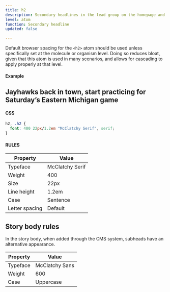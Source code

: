 ```yaml
---
title: h2
description: Secondary headlines in the lead group on the homepage and section pages.
level: atom
function: Secondary headline
updated: false

---
```

Default browser spacing for the `<h2>` atom should be used unless specifically set at the molecule or organism level. Doing so reduces bloat, given that this atom is used in many scenarios, and allows for cascading to apply properly at that level.

#### Example
<div class="example">
  <h2>Jayhawks back in town, start practicing for Saturday’s Eastern Michigan game</h2>
</div>

#### CSS
```css
h2, .h2 {
  font: 400 22px/1.2em "McClatchy Serif", serif;
}
```

#### RULES

Property | Value
--- | ---
Typeface | McClatchy Serif
Weight | 400
Size | 22px
Line height | 1.2em
Case | Sentence
Letter spacing | Default

## Story body rules 

In the story body, when added through the CMS system, subheads have an alternative appearance.

Property | Value
--- | ---
Typeface | McClatchy Sans
Weight | 600
Case | Uppercase
